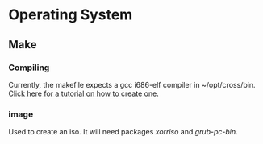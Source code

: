 # Operating System
## Make
### Compiling
Currently, the makefile expects a gcc i686-elf compiler in ~/opt/cross/bin. [Click here for a tutorial on how to create one.](https://www.wiki.osdev.org/GCC_Cross-Compiler)

### image
Used to create an iso. It will need packages *xorriso* and *grub-pc-bin*.

